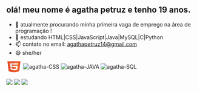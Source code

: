 ## olá! meu nome é agatha petruz e tenho 19 anos.

- 🔭 atualmente procurando minha primeira vaga de emprego na área de programação !
- 🌱 estudando HTML|CSS|JavaScript|Java|MySQL|C|Python
- 📫 contato no email: agathapetruz14@gmail.com
- 😄 she/her
<div style="display: inline_block">
  <img align="center" alt="agatha-HTML" height="30" width="40" src="https://raw.githubusercontent.com/devicons/devicon/master/icons/html5/html5-original.svg">
  <img align="center" alt="agatha-CSS" height="30" width="40" src="https://cdn.jsdelivr.net/gh/devicons/devicon/icons/css3/css3-original.svg" />
  <img align="center" alt="agatha-JAVA" height="30" width="40" src="https://cdn.jsdelivr.net/gh/devicons/devicon/icons/java/java-original.svg" />
  <img align="center" alt="agatha-SQL" height="30" width="40" src="https://cdn.jsdelivr.net/gh/devicons/devicon/icons/mysql/mysql-original-wordmark.svg" />

  
</div> 
<br>
 
<div>
<a href="https://www.linkedin.com/in/agatha-petruz-16657522b/" target="_blank"><img src="https://img.shields.io/badge/-LinkedIn-%230077B5?style=for-the-badge&logo=linkedin&logoColor=white" target="_blank"></a> 
 	<a href="https://www.twitch.tv/ahtaptruz" target="_blank"><img src="https://img.shields.io/badge/Twitch-9146FF?style=for-the-badge&logo=twitch&logoColor=white" target="_blank"></a>
  <a href="https://www.instagram.com/agatha.petruz/" target="_blank"><img src="https://img.shields.io/badge/-Instagram-%23E4405F?style=for-the-badge&logo=instagram&logoColor=white" target="_blank"></a>
</div> 
